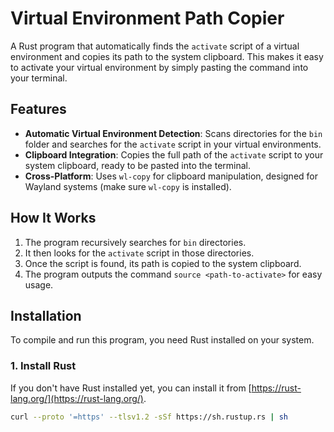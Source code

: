 
# Virtual Environment Path Copier

A Rust program that automatically finds the `activate` script of a virtual environment and copies its path to the system clipboard. This makes it easy to activate your virtual environment by simply pasting the command into your terminal.

## Features

- **Automatic Virtual Environment Detection**: Scans directories for the `bin` folder and searches for the `activate` script in your virtual environments.
- **Clipboard Integration**: Copies the full path of the `activate` script to your system clipboard, ready to be pasted into the terminal.
- **Cross-Platform**: Uses `wl-copy` for clipboard manipulation, designed for Wayland systems (make sure `wl-copy` is installed).

## How It Works

1. The program recursively searches for `bin` directories.
2. It then looks for the `activate` script in those directories.
3. Once the script is found, its path is copied to the system clipboard.
4. The program outputs the command `source <path-to-activate>` for easy usage.

## Installation

To compile and run this program, you need Rust installed on your system.

### 1. Install Rust

If you don't have Rust installed yet, you can install it from [https://rust-lang.org/](https://rust-lang.org/).

```bash
curl --proto '=https' --tlsv1.2 -sSf https://sh.rustup.rs | sh

